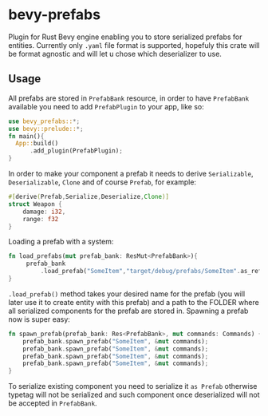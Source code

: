 # bevy-prefabs
Plugin for Rust Bevy engine enabling you to store serialized prefabs for entities. Currently only `.yaml` file format is supported, hopefuly this crate will be format agnostic and will let u chose which deserializer to use.

## Usage
All prefabs are stored in `PrefabBank` resource, in order to have `PrefabBank` available you need to add `PrefabPlugin` to your app, like so:
```rust
use bevy_prefabs::*;
use bevy::prelude::*;
fn main(){
  App::build()
      .add_plugin(PrefabPlugin);
}
```
In order to make your component a prefab it needs to derive `Serializable`, `Deserializable`, `Clone` and of course `Prefab`, for example:
```rust
#[derive(Prefab,Serialize,Deserialize,Clone)]
struct Weapon {
    damage: i32,
    range: f32
}
```
Loading a prefab with a system:
```rust
fn load_prefabs(mut prefab_bank: ResMut<PrefabBank>){
     prefab_bank
         .load_prefab("SomeItem","target/debug/prefabs/SomeItem".as_ref()).expect("Can't load prefab");
}
```
`.load_prefab()` method takes your desired name for the prefab (you will later use it to create entity with this prefab) and a path to the FOLDER where all serialized components for the prefab are stored in.
Spawning a prefab now is super easy:
```rust
fn spawn_prefab(prefab_bank: Res<PrefabBank>, mut commands: Commands) {
    prefab_bank.spawn_prefab("SomeItem", &mut commands);
    prefab_bank.spawn_prefab("SomeItem", &mut commands);
    prefab_bank.spawn_prefab("SomeItem", &mut commands);
    prefab_bank.spawn_prefab("SomeItem", &mut commands);
}
```
To serialize existing component you need to serialize it `as Prefab` otherwise typetag will not be serialized and such component once deserialized will not be accepted in `PrefabBank`.